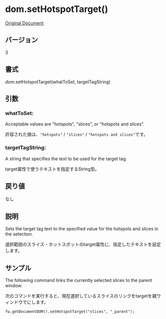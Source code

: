 # dom.setHotspotTarget()

[Original Document](http://help.adobe.com/en_US/fireworks/cs/extend/WS5b3ccc516d4fbf351e63e3d1183c94856c-79cc.html)

## バージョン

3

## 書式

dom.setHotspotTarget(whatToSet, targetTagString)

## 引数

### whatToSet:

Acceptable values are "hotspots", "slices", or "hotspots and slices".

許容された値は、```"hotspots"``` / ```"slices"``` / ```"hotspots and slices"```です。

### targetTagString:

A string that specifies the text to be used for the target tag.

target属性で使うテキストを指定するString型。

## 戻り値

なし

## 説明

Sets the target tag text to the specified value for the hotspots and slices in the selection.

選択範囲のスライス・ホットスポットのtarget属性に、指定したテキストを設定します。

## サンプル

The following command links the currently selected slices to the parent window:

次のコマンドを実行すると、現在選択しているスライスのリンクをtargetを親ウィンドウでにします。

```
fw.getDocumentDOM().setHotspotTarget("slices", "_parent");
```
